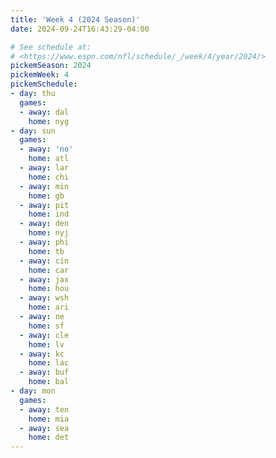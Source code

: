 ```yaml
---
title: 'Week 4 (2024 Season)'
date: 2024-09-24T16:43:29-04:00

# See schedule at:
# <https://www.espn.com/nfl/schedule/_/week/4/year/2024/>
pickemSeason: 2024
pickemWeek: 4
pickemSchedule:
- day: thu
  games:
  - away: dal
    home: nyg
- day: sun
  games:
  - away: 'no'
    home: atl
  - away: lar
    home: chi
  - away: min
    home: gb
  - away: pit
    home: ind
  - away: den
    home: nyj
  - away: phi
    home: tb
  - away: cin
    home: car
  - away: jax
    home: hou
  - away: wsh
    home: ari
  - away: ne
    home: sf
  - away: cle
    home: lv
  - away: kc
    home: lac
  - away: buf
    home: bal
- day: mon
  games:
  - away: ten
    home: mia
  - away: sea
    home: det
---
```

